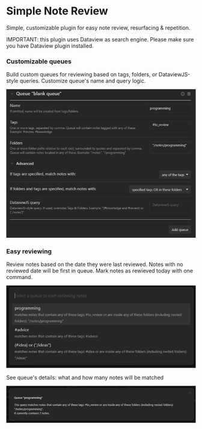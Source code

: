# Simple Note Review
Simple, customizable plugin for easy note review, resurfacing  & repetition.

IMPORTANT: this plugin uses Dataview as search engine. Please make sure you have Dataview plugin installed.

### Customizable queues
Build custom queues for reviewing based on tags, folders, or DataviewJS-style queries.
Customize queue's name and query logic.

![Queue settings](queue-settings.png)

### Easy reviewing
Review notes based on the date they were last reviewed. 
Notes with no reviewed date will be first in queue.
Mark notes as rewieved today with one command.

![Queue selection modal](queue-select-modal.png)

See queue's details: what and how many notes will be matched

![Queue info](queue-info.png)
